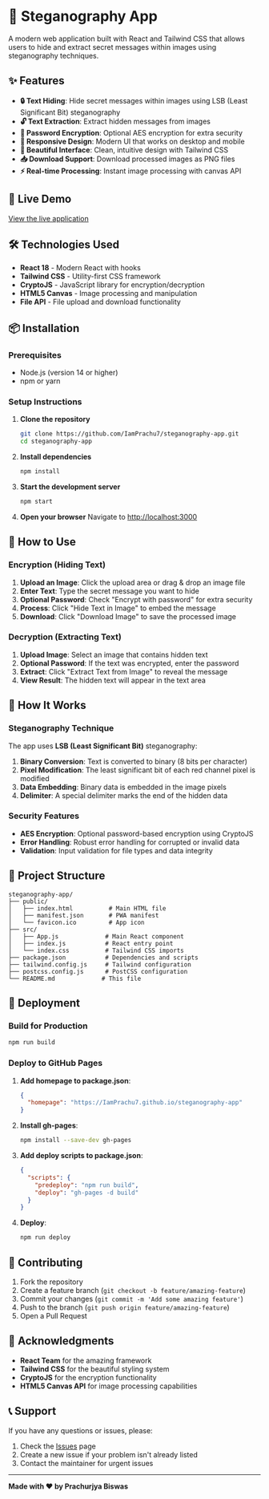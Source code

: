 # 🔐 Steganography App

A modern web application built with React and Tailwind CSS that allows users to hide and extract secret messages within images using steganography techniques.

## ✨ Features

- **🔒 Text Hiding**: Hide secret messages within images using LSB (Least Significant Bit) steganography
- **🔓 Text Extraction**: Extract hidden messages from images
- **🔐 Password Encryption**: Optional AES encryption for extra security
- **📱 Responsive Design**: Modern UI that works on desktop and mobile
- **🎨 Beautiful Interface**: Clean, intuitive design with Tailwind CSS
- **📥 Download Support**: Download processed images as PNG files
- **⚡ Real-time Processing**: Instant image processing with canvas API

## 🚀 Live Demo

[View the live application](https://imgsteganography.vercel.app/)

## 🛠️ Technologies Used

- **React 18** - Modern React with hooks
- **Tailwind CSS** - Utility-first CSS framework
- **CryptoJS** - JavaScript library for encryption/decryption
- **HTML5 Canvas** - Image processing and manipulation
- **File API** - File upload and download functionality

## 📦 Installation

### Prerequisites

- Node.js (version 14 or higher)
- npm or yarn

### Setup Instructions

1. **Clone the repository**
   ```bash
   git clone https://github.com/IamPrachu7/steganography-app.git
   cd steganography-app
   ```

2. **Install dependencies**
   ```bash
   npm install
   ```

3. **Start the development server**
   ```bash
   npm start
   ```

4. **Open your browser**
   Navigate to [http://localhost:3000](http://localhost:3000)

## 🎯 How to Use

### Encryption (Hiding Text)

1. **Upload an Image**: Click the upload area or drag & drop an image file
2. **Enter Text**: Type the secret message you want to hide
3. **Optional Password**: Check "Encrypt with password" for extra security
4. **Process**: Click "Hide Text in Image" to embed the message
5. **Download**: Click "Download Image" to save the processed image

### Decryption (Extracting Text)

1. **Upload Image**: Select an image that contains hidden text
2. **Optional Password**: If the text was encrypted, enter the password
3. **Extract**: Click "Extract Text from Image" to reveal the message
4. **View Result**: The hidden text will appear in the text area

## 🔧 How It Works

### Steganography Technique

The app uses **LSB (Least Significant Bit)** steganography:

1. **Binary Conversion**: Text is converted to binary (8 bits per character)
2. **Pixel Modification**: The least significant bit of each red channel pixel is modified
3. **Data Embedding**: Binary data is embedded in the image pixels
4. **Delimiter**: A special delimiter marks the end of the hidden data

### Security Features

- **AES Encryption**: Optional password-based encryption using CryptoJS
- **Error Handling**: Robust error handling for corrupted or invalid data
- **Validation**: Input validation for file types and data integrity

## 📁 Project Structure

```
steganography-app/
├── public/
│   ├── index.html          # Main HTML file
│   ├── manifest.json       # PWA manifest
│   └── favicon.ico         # App icon
├── src/
│   ├── App.js             # Main React component
│   ├── index.js           # React entry point
│   └── index.css          # Tailwind CSS imports
├── package.json           # Dependencies and scripts
├── tailwind.config.js     # Tailwind configuration
├── postcss.config.js      # PostCSS configuration
└── README.md             # This file
```

## 🚀 Deployment

### Build for Production

```bash
npm run build
```

### Deploy to GitHub Pages

1. **Add homepage to package.json**:
   ```json
   {
     "homepage": "https://IamPrachu7.github.io/steganography-app"
   }
   ```

2. **Install gh-pages**:
   ```bash
   npm install --save-dev gh-pages
   ```

3. **Add deploy scripts to package.json**:
   ```json
   {
     "scripts": {
       "predeploy": "npm run build",
       "deploy": "gh-pages -d build"
     }
   }
   ```

4. **Deploy**:
   ```bash
   npm run deploy
   ```

## 🤝 Contributing

1. Fork the repository
2. Create a feature branch (`git checkout -b feature/amazing-feature`)
3. Commit your changes (`git commit -m 'Add some amazing feature'`)
4. Push to the branch (`git push origin feature/amazing-feature`)
5. Open a Pull Request


## 🙏 Acknowledgments

- **React Team** for the amazing framework
- **Tailwind CSS** for the beautiful styling system
- **CryptoJS** for the encryption functionality
- **HTML5 Canvas API** for image processing capabilities

## 📞 Support

If you have any questions or issues, please:

1. Check the [Issues](https://github.com/IamPrachu7/steganography-app/issues) page
2. Create a new issue if your problem isn't already listed
3. Contact the maintainer for urgent issues

---

**Made with ❤️ by Prachurjya Biswas**
